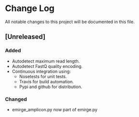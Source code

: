 # Change Log
All notable changes to this project will be documented in this file.

## [Unreleased]
### Added
- Autodetect maximum read length.
- Autodetect FastQ quality encoding.
- Continuous integration using:
  - Nosetests for unit tests.
  - Travis for build automation.
  - Pypi and github for distribution.
### Changed
- emirge_amplicon.py now part of emirge.py
